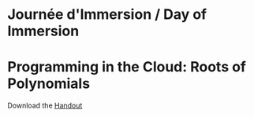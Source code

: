 # Journée d'Immersion / Day of Immersion

# Programming in the Cloud: Roots of Polynomials
Download the [Handout](polynomials.pdf)


